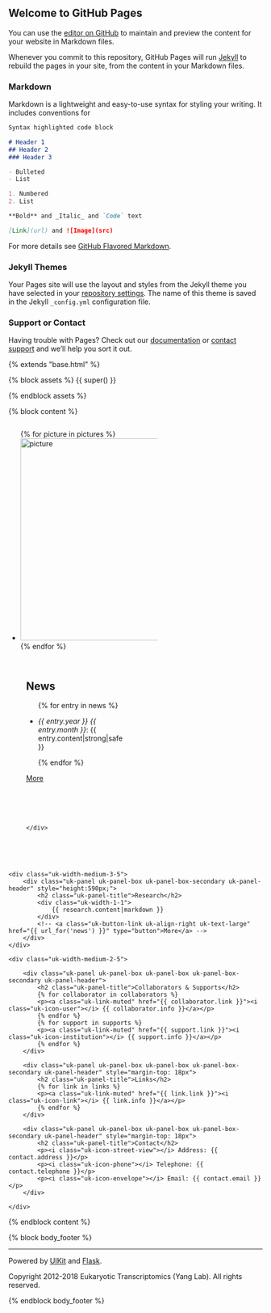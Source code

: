 ## Welcome to GitHub Pages

You can use the [editor on GitHub](https://github.com/gaobaoqing-picb/gaobaoqing-picb.github.io/edit/master/index.md) to maintain and preview the content for your website in Markdown files.

Whenever you commit to this repository, GitHub Pages will run [Jekyll](https://jekyllrb.com/) to rebuild the pages in your site, from the content in your Markdown files.

### Markdown

Markdown is a lightweight and easy-to-use syntax for styling your writing. It includes conventions for

```markdown
Syntax highlighted code block

# Header 1
## Header 2
### Header 3

- Bulleted
- List

1. Numbered
2. List

**Bold** and _Italic_ and `Code` text

[Link](url) and ![Image](src)
```

For more details see [GitHub Flavored Markdown](https://guides.github.com/features/mastering-markdown/).

### Jekyll Themes

Your Pages site will use the layout and styles from the Jekyll theme you have selected in your [repository settings](https://github.com/gaobaoqing-picb/gaobaoqing-picb.github.io/settings). The name of this theme is saved in the Jekyll `_config.yml` configuration file.

### Support or Contact

Having trouble with Pages? Check out our [documentation](https://docs.github.com/categories/github-pages-basics/) or [contact support](https://github.com/contact) and we’ll help you sort it out.


{% extends "base.html" %} 

{% block assets %}
{{ super() }}
<link rel="stylesheet" href="{{ url_for('static', filename='css/components/slideshow.almost-flat.min.css') }}" type="text/css">
<link rel="stylesheet" href="{{ url_for('static', filename='css/components/slidenav.almost-flat.min.css') }}" type="text/css">
<script src="{{ url_for('static', filename='js/components/slideshow.min.js') }}" type="text/javascript" charset="utf-8"></script>
{% endblock assets %}

{% block content %}

<div>
    <div style="float:left;width:58.7%;" >
        <div class="uk-slidenav-position uk-margin-top uk-margin-bottom" data-uk-slideshow="{kenburns:true, autoplay:true}">
            <ul class="uk-slideshow">
                {% for picture in pictures %}
                <li><img src="{{ url_for('static', filename='image/pictures/' + picture) }}" alt="picture" width="800" height="400"></li>
                {% endfor %}
            </ul>
            <a href="#" class="uk-slidenav uk-slidenav-contrast uk-slidenav-previous" data-uk-slideshow-item="previous" style="color: rgba(255,255,255,0.4)"></a>
            <a href="#" class="uk-slidenav uk-slidenav-contrast uk-slidenav-next" data-uk-slideshow-item="next" style="color: rgba(255,255,255,0.4)"></a>
        </div>
    </div>
    <div style="float:left;width:38%;margin:14px 0 0 35px;">
        <!--    <div class="uk-width-medium-3-5">.  -->
            <div class="uk-panel uk-panel-box uk-panel-box-secondary uk-panel-header" style="height:302px;overflow-y:auto;">    <!--style="height: 520px;"  -->
                <h2 class="uk-panel-title">News</h2>
                <ul class="uk-list-space uk-vertical-align-top">
                    {% for entry in news %}
                    <li>
                        <p class="uk-article-lead"><em class="uk-text-danger">{{ entry.year }} {{ entry.month }}</em>: {{ entry.content|strong|safe }}</p>
                    </li>
                    {% endfor %}
                </ul>
                <a class="uk-button-link uk-align-right uk-text-large" href="{{ url_for('news') }}" type="button">More</a>
            </div>
       <!--   </div>   -->

    </div>
</div>


<div style="clear:left;height:50px"></div>

<div class="uk-grid" data-uk-grid-margin>

    <div class="uk-width-medium-3-5">
        <div class="uk-panel uk-panel-box uk-panel-box-secondary uk-panel-header" style="height:590px;">
            <h2 class="uk-panel-title">Research</h2>
            <div class="uk-width-1-1">
                {{ research.content|markdown }}
            </div>
            <!-- <a class="uk-button-link uk-align-right uk-text-large" href="{{ url_for('news') }}" type="button">More</a> -->
        </div>
    </div>

    <div class="uk-width-medium-2-5">

        <div class="uk-panel uk-panel-box uk-panel-box uk-panel-box-secondary uk-panel-header">
            <h2 class="uk-panel-title">Collaborators & Supports</h2> 
            {% for collaborator in collaborators %}
            <p><a class="uk-link-muted" href="{{ collaborator.link }}"><i class="uk-icon-user"></i> {{ collaborator.info }}</a></p>
            {% endfor %}
            {% for support in supports %}
            <p><a class="uk-link-muted" href="{{ support.link }}"><i class="uk-icon-institution"></i> {{ support.info }}</a></p>
            {% endfor %}
        </div>

        <div class="uk-panel uk-panel-box uk-panel-box uk-panel-box-secondary uk-panel-header" style="margin-top: 18px">
            <h2 class="uk-panel-title">Links</h2>
            {% for link in links %}
            <p><a class="uk-link-muted" href="{{ link.link }}"><i class="uk-icon-link"></i> {{ link.info }}</a></p>
            {% endfor %}
        </div>

        <div class="uk-panel uk-panel-box uk-panel-box uk-panel-box-secondary uk-panel-header" style="margin-top: 18px">
            <h2 class="uk-panel-title">Contact</h2>
            <p><i class="uk-icon-street-view"></i> Address: {{ contact.address }}</p>
            <p><i class="uk-icon-phone"></i> Telephone: {{ contact.telephone }}</p>
            <p><i class="uk-icon-envelope"></i> Email: {{ contact.email }}</p>
        </div>

    </div>
    
</div>


{% endblock content %}

{% block body_footer %}
<hr class="uk-grid-divider">
<div class="uk-panel uk-text-center">
    <script type="text/javascript" src="//rc.revolvermaps.com/0/0/3.js?i=2lkeqnxkw2h&amp;b=0&amp;s=30&amp;m=2&amp;cl=ffffff&amp;co=010020&amp;cd=aa0000&amp;v0=60&amp;v1=60&amp;r=1" async="async"></script>
    <p>Powered by <a href="http://getuikit.com">UIKit</a> and <a href="http://flask.pocoo.org">Flask</a>.</p>
    <p>Copyright 2012-2018 Eukaryotic Transcriptomics (Yang Lab). All rights reserved.</p>
</div>
{% endblock body_footer %}




